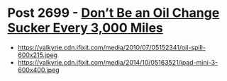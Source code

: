 # Post 2699 - [Don&#8217;t Be an Oil Change Sucker Every 3,000 Miles](https://www.ifixit.com/News/2699/dont-be-a-sucker-every-3000-miles)

- https://valkyrie.cdn.ifixit.com/media/2010/07/05152341/oil-spill-600x215.jpeg
- https://valkyrie.cdn.ifixit.com/media/2014/10/05163521/ipad-mini-3-600x400.jpeg
